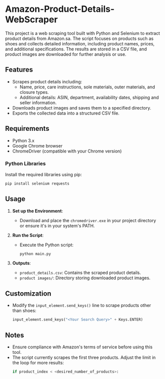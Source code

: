 # Amazon-Product-Details-WebScraper

This project is a web scraping tool built with Python and Selenium to extract product details from Amazon.sa. The script focuses on products such as shoes and collects detailed information, including product names, prices, and additional specifications. The results are stored in a CSV file, and product images are downloaded for further analysis or use.

## Features

- Scrapes product details including:
  - Name, price, care instructions, sole materials, outer materials, and closure types.
  - Additional details: ASIN, department, availability dates, shipping and seller information.
- Downloads product images and saves them to a specified directory.
- Exports the collected data into a structured CSV file.

## Requirements

- Python 3.x
- Google Chrome browser
- ChromeDriver (compatible with your Chrome version)

### Python Libraries

Install the required libraries using pip:

```bash
pip install selenium requests
```

## Usage

1. **Set up the Environment**:
   - Download and place the `chromedriver.exe` in your project directory or ensure it's in your system's PATH.

2. **Run the Script**:
   - Execute the Python script:
     ```bash
     python main.py
     ```

3. **Outputs**:
   - `product_details.csv`: Contains the scraped product details.
   - `product images/`: Directory storing downloaded product images.

## Customization

- Modify the `input_element.send_keys()` line to scrape products other than shoes:
  ```python
  input_element.send_keys("<Your Search Query>" + Keys.ENTER)
  ```

## Notes

- Ensure compliance with Amazon's terms of service before using this tool.
- The script currently scrapes the first three products. Adjust the limit in the loop for more results:
  ```python
  if product_index < <desired_number_of_products>:
  ```

